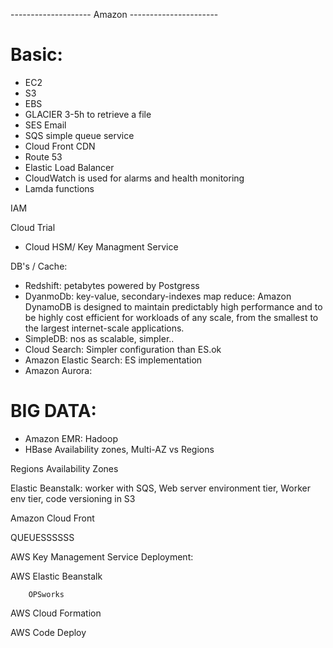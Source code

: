 -------------------- Amazon ----------------------

# Basic:

- EC2
- S3
- EBS
- GLACIER 3-5h to retrieve a file
- SES Email
- SQS simple queue service
- Cloud Front CDN
- Route 53
- Elastic Load Balancer
- CloudWatch is used for alarms and health monitoring
- Lamda functions

IAM

Cloud Trial

- Cloud HSM/ Key Managment Service


DB's / Cache:
- Redshift:  petabytes powered by Postgress 
- DyanmoDb: key-value, secondary-indexes map reduce:
Amazon DynamoDB is designed to maintain predictably high performance and to be highly cost efficient for workloads of any scale, from the smallest to the largest internet-scale applications.
- SimpleDB: nos as scalable, simpler..
- Cloud Search: Simpler configuration than ES.ok
- Amazon Elastic Search: ES implementation
- Amazon Aurora:


# BIG DATA:

- Amazon EMR: Hadoop
- HBase
 Availability zones, Multi-AZ vs Regions

Regions
Availability Zones


Elastic Beanstalk: worker with SQS, Web server environment tier, Worker env tier, code versioning in S3



Amazon Cloud Front


QUEUESSSSSS



AWS Key Management Service
Deployment:

AWS Elastic Beanstalk

        OPSworks

AWS Cloud Formation

AWS Code Deploy




